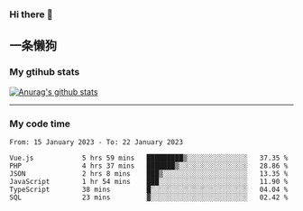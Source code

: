 ### Hi there 👋

## 一条懒狗
<!--
**kiss-me-quickly/kiss-me-quickly** is a ✨ _special_ ✨ repository because its `README.md` (this file) appears on your GitHub profile.

Here are some ideas to get you started:

- 🔭 I’m currently working on ...
- 🌱 I’m currently learning ...
- 👯 I’m looking to collaborate on ...
- 🤔 I’m looking for help with ...
- 💬 Ask me about ...
- 📫 How to reach me: ...
- 😄 Pronouns: ...
- ⚡ Fun fact: ...
-->


### My gtihub stats

[![Anurag's github stats](https://github-readme-stats.vercel.app/api?username=kiss-me-quickly)](https://github.com/anuraghazra/github-readme-stats)

***

### My code time

<!--START_SECTION:waka-->

```text
From: 15 January 2023 - To: 22 January 2023

Vue.js            5 hrs 59 mins   █████████▒░░░░░░░░░░░░░░░   37.35 %
PHP               4 hrs 37 mins   ███████▒░░░░░░░░░░░░░░░░░   28.86 %
JSON              2 hrs 8 mins    ███▒░░░░░░░░░░░░░░░░░░░░░   13.35 %
JavaScript        1 hr 54 mins    ███░░░░░░░░░░░░░░░░░░░░░░   11.90 %
TypeScript        38 mins         █░░░░░░░░░░░░░░░░░░░░░░░░   04.04 %
SQL               23 mins         ▓░░░░░░░░░░░░░░░░░░░░░░░░   02.42 %
```

<!--END_SECTION:waka-->
